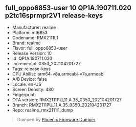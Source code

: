 ## full_oppo6853-user 10 QP1A.190711.020 p2tc16sprmpr2V1 release-keys
- Manufacturer: realme
- Platform: mt6853
- Codename: RMX2111L1
- Brand: realme
- Flavor: full_oppo6853-user
- Release Version: 10
- Id: QP1A.190711.020
- Incremental: 0350_202104201727
- Tags: release-keys
- CPU Abilist: arm64-v8a,armeabi-v7a,armeabi
- A/B Device: false
- Locale: en-US
- Screen Density: 480
- Fingerprint: 
- OTA version: RMX2111PU_11.A.35_0350_202104201727
- Branch: RMX2111PU_11.A.35_0350_202104201727
- Repo: realme_rmx2111l1_dump


>Dumped by [Phoenix Firmware Dumper](https://github.com/DroidDumps/phoenix_firmware_dumper)
